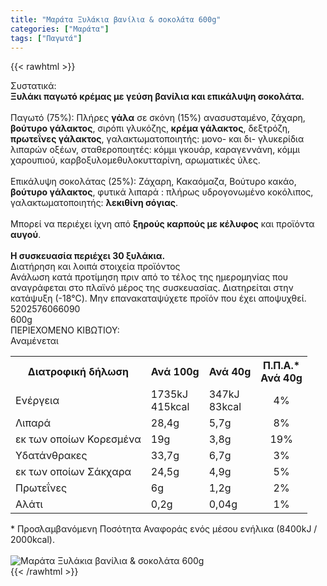 ```yaml
---
title: "Μαράτα Ξυλάκια βανίλια & σοκολάτα 600g"
categories: ["Μαράτα"]
tags: ["Παγωτά"]
---
```

{{< rawhtml >}}

<div class="sload307"><div class="product"><div id="sistatika">Συστατικά:</div><div class="alltext"><b>Ξυλάκι παγωτό κρέμας με γεύση βανίλια και επικάλυψη σοκολάτα.</b><br><br>Παγωτό (75%): Πλήρες <b>γάλα</b> σε σκόνη (15%) ανασυσταμένο, ζάχαρη, <b>βούτυρο γάλακτος</b>, σιρόπι γλυκόζης, <b>κρέμα γάλακτος</b>, δεξτρόζη, <b>πρωτεΐνες γάλακτος</b>, γαλακτωματοποιητής: μονο- και δι- γλυκερίδια λιπαρών οξέων, σταθεροποιητές: κόμμι γκουάρ, καραγεννάνη, κόμμι χαρουπιού, καρβοξυλομεθυλοκυτταρίνη, αρωματικές ύλες.<br><br>Επικάλυψη σοκολάτας (25%): Ζάχαρη, Κακαόμαζα, Βούτυρο κακάο, <b>βούτυρο γάλακτος</b>, φυτικά λιπαρά : πλήρως υδρογονωμένο κοκόλιπος, γαλακτωματοποιητής: <b>λεκιθίνη σόγιας</b>.<br><br>Μπορεί να περιέχει ίχνη από <b>ξηρούς καρπούς με κέλυφος</b> και προϊόντα <b>αυγού</b>.<br><br><b>Η συσκευασία περιέχει 30 ξυλάκια.</b><br></div><div id="loipa">Διατήρηση και λοιπά στοιχεία προϊόντος</div><div class="alltext">Ανάλωση κατά προτίμηση πριν από το τέλος της ημερομηνίας που αναγράφεται στο πλαϊνό μέρος της συσκευασίας. Διατηρείται στην κατάψυξη (-18°C). Μην επανακαταψύχετε προϊόν που έχει αποψυχθεί.</div><div id="barcode"><div id="barimage1"></div><span id="bartext">5202576066090</span></div><div id="varos"><div id="varosimage1"></div><span id="varostext">600g</span></div><div id="kivotio">ΠΕΡΙΕΧΟΜΕΝΟ ΚΙΒΩΤΙΟΥ:<br>Αναμένεται</div><div class="tabout"><table id="diatable"><tbody><tr><th>Διατροφική δήλωση</th><th>Ανά 100g</th><th>Ανά 40g</th><th>Π.Π.Α.*<br>Ανά 40g</th></tr><tr><td class="texr2">Ενέργεια</td><td class="texr">1735kJ<br>415kcal</td><td class="texr">347kJ<br>83kcal</td><td class="texr" style="text-align:center">4%</td></tr><tr><td class="texr2">Λιπαρά</td><td class="texr">28,4g</td><td class="texr">5,7g</td><td class="texr" style="text-align:center">8%</td></tr><tr><td class="gray">εκ των οποίων Κορεσµένα</td><td class="gray2">19g</td><td class="gray2">3,8g</td><td class="gray2" style="text-align:center">19%</td></tr><tr><td class="texr2">Yδατάνθρακες</td><td class="texr">33,7g</td><td class="texr">6,7g</td><td class="texr" style="text-align:center">3%</td></tr><tr><td class="gray">εκ των οποίων Σάκχαρα</td><td class="gray2">24,5g</td><td class="gray2">4,9g</td><td class="gray2" style="text-align:center">5%</td></tr><tr><td class="texr2">Πρωτεΐνες</td><td class="texr">6g</td><td class="texr">1,2g</td><td class="texr" style="text-align:center">2%</td></tr><tr><td class="texr2">Αλάτι</td><td class="texr">0,2g</td><td class="texr">0,04g</td><td class="texr" style="text-align:center">1%</td></tr></tbody></table></div><div class="alltext">* Προσλαμβανόμενη Ποσότητα Αναφοράς ενός μέσου ενήλικα (8400kJ / 2000kcal).</div><br><div class="pimg"><img alt="Μαράτα Ξυλάκια βανίλια &amp; σοκολάτα 600g" title="Μαράτα Ξυλάκια βανίλια &amp; σοκολάτα 600g" src="/media/images/marata-ksylakia-banilia-sokolata-600g.jpg"></div></div></div>
{{< /rawhtml >}}


